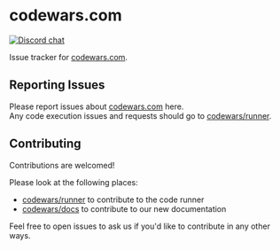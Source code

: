 # codewars.com

[![Discord chat](https://img.shields.io/discord/846624424199061524.svg?logo=discord&style=flat)](https://discord.gg/mSwJWRvkHA)

Issue tracker for [codewars.com].

## Reporting Issues

Please report issues about [codewars.com] here.  
Any code execution issues and requests should go to [codewars/runner][runner].

## Contributing

Contributions are welcomed!

Please look at the following places:

- [codewars/runner][runner] to contribute to the code runner
- [codewars/docs][docs] to contribute to our new documentation

Feel free to open issues to ask us if you'd like to contribute in any other ways.

[codewars.com]: https://www.codewars.com
[runner]: https://github.com/codewars/runner
[docs]: https://github.com/codewars/docs
